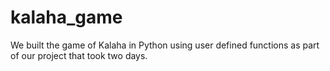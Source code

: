 # kalaha_game
We built the game of Kalaha in Python using user defined functions as part of our project that took two days. 
 
 
